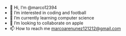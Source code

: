- 👋 Hi, I’m @marco12394
- 👀 I’m interested in coding and football
- 🌱 I’m currently learning computer science
- 💞️ I’m looking to collaborate on apple
- 📫 How to reach me marcoarenunez121212@gmail.com

<!---
marco12394/marco12394 is a ✨ special ✨ repository because its `README.md` (this file) appears on your GitHub profile.
You can click the Preview link to take a look at your changes.
--->
